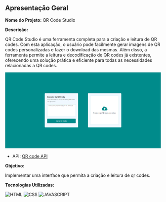 ## Apresentação Geral

**Nome do Projeto:** QR Code Studio

**Descrição:**

QR Code Studio é uma ferramenta completa para a criação e leitura de QR codes. Com esta aplicação, o usuário pode facilmente gerar imagens de 
QR codes personalizadas e fazer o download das mesmas. Além disso, a ferramenta permite a leitura e decodificação de QR codes já existentes, 
oferecendo uma solução prática e eficiente para todas as necessidades relacionadas a QR codes.

![demo](https://raw.githubusercontent.com/Edssaac/qr-code-scanner/main/src/img/qr-code-app.png)

- API: [QR code API](https://goqr.me/api/) 

**Objetivo:**

Implementar uma interface que permita a criação e leitura de qr codes.

**Tecnologias Utilizadas:**

![HTML](https://img.shields.io/badge/HTML5-E34F26?style=for-the-badge&logo=html5&logoColor=white)
![CSS](https://img.shields.io/badge/CSS3-1572B6?style=for-the-badge&logo=css3&logoColor=white)
![JAVASCRIPT](https://img.shields.io/badge/JavaScript-323330?style=for-the-badge&logo=javascript&logoColor=F7DF1E)

